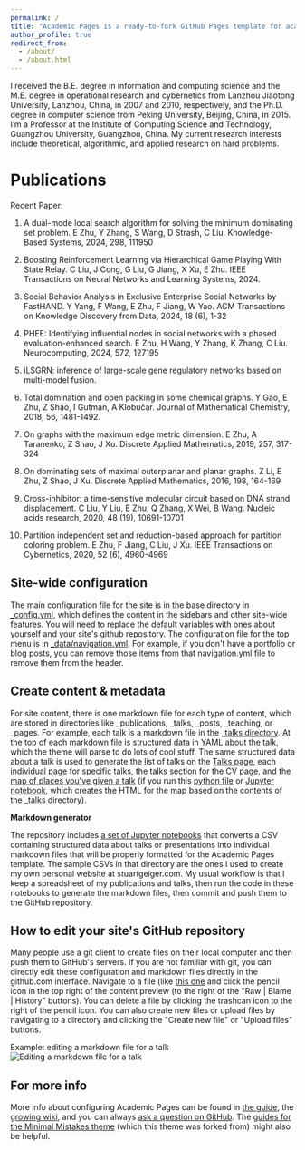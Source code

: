 ```yaml
---
permalink: /
title: "Academic Pages is a ready-to-fork GitHub Pages template for academic personal websites"
author_profile: true
redirect_from: 
  - /about/
  - /about.html
---
```


I received the B.E. degree in information and computing science and the M.E. degree in operational research and cybernetics from Lanzhou Jiaotong University, Lanzhou, China, in 2007 and 2010, respectively, and the Ph.D. degree in computer science from Peking University, Beijing, China, in 2015. I’m a Professor at the Institute of Computing Science and Technology, Guangzhou University, Guangzhou, China. My current research interests include theoretical, algorithmic, and applied research on hard problems.

Publications
======
Recent Paper:
1. A dual-mode local search algorithm for solving the minimum dominating set problem. E Zhu, Y Zhang, S Wang, D Strash, C Liu. Knowledge-Based Systems, 2024, 298, 111950
1. Boosting Reinforcement Learning via Hierarchical Game Playing With State Relay. C Liu, J Cong, G Liu, G Jiang, X Xu, E Zhu. IEEE Transactions on Neural Networks and Learning Systems, 2024.
1. Social Behavior Analysis in Exclusive Enterprise Social Networks by FastHAND. Y Yang, F Wang, E Zhu, F Jiang, W Yao. ACM Transactions on Knowledge Discovery from Data, 2024, 18 (6), 1-32
1. PHEE: Identifying influential nodes in social networks with a phased evaluation-enhanced search. E Zhu, H Wang, Y Zhang, K Zhang, C Liu. Neurocomputing, 2024, 572, 127195
1. iLSGRN: inference of large-scale gene regulatory networks based on multi-model fusion.

1. Total domination and open packing in some chemical graphs. Y Gao, E Zhu, Z Shao, I Gutman, A Klobučar. Journal of Mathematical Chemistry, 2018, 56, 1481-1492.
1. On graphs with the maximum edge metric dimension. E Zhu, A Taranenko, Z Shao, J Xu. Discrete Applied Mathematics, 2019, 257, 317-324
1. On dominating sets of maximal outerplanar and planar graphs. Z Li, E Zhu, Z Shao, J Xu. Discrete Applied Mathematics, 2016, 198, 164-169
1. Cross-inhibitor: a time-sensitive molecular circuit based on DNA strand displacement. C Liu, Y Liu, E Zhu, Q Zhang, X Wei, B Wang. Nucleic acids research, 2020, 48 (19), 10691-10701
1. Partition independent set and reduction-based approach for partition coloring problem. E Zhu, F Jiang, C Liu, J Xu. IEEE Transactions on Cybernetics, 2020, 52 (6), 4960-4969


Site-wide configuration
------
The main configuration file for the site is in the base directory in [_config.yml](https://github.com/academicpages/academicpages.github.io/blob/master/_config.yml), which defines the content in the sidebars and other site-wide features. You will need to replace the default variables with ones about yourself and your site's github repository. The configuration file for the top menu is in [_data/navigation.yml](https://github.com/academicpages/academicpages.github.io/blob/master/_data/navigation.yml). For example, if you don't have a portfolio or blog posts, you can remove those items from that navigation.yml file to remove them from the header. 

Create content & metadata
------
For site content, there is one markdown file for each type of content, which are stored in directories like _publications, _talks, _posts, _teaching, or _pages. For example, each talk is a markdown file in the [_talks directory](https://github.com/academicpages/academicpages.github.io/tree/master/_talks). At the top of each markdown file is structured data in YAML about the talk, which the theme will parse to do lots of cool stuff. The same structured data about a talk is used to generate the list of talks on the [Talks page](https://academicpages.github.io/talks), each [individual page](https://academicpages.github.io/talks/2012-03-01-talk-1) for specific talks, the talks section for the [CV page](https://academicpages.github.io/cv), and the [map of places you've given a talk](https://academicpages.github.io/talkmap.html) (if you run this [python file](https://github.com/academicpages/academicpages.github.io/blob/master/talkmap.py) or [Jupyter notebook](https://github.com/academicpages/academicpages.github.io/blob/master/talkmap.ipynb), which creates the HTML for the map based on the contents of the _talks directory).

**Markdown generator**

The repository includes [a set of Jupyter notebooks](https://github.com/academicpages/academicpages.github.io/tree/master/markdown_generator
) that converts a CSV containing structured data about talks or presentations into individual markdown files that will be properly formatted for the Academic Pages template. The sample CSVs in that directory are the ones I used to create my own personal website at stuartgeiger.com. My usual workflow is that I keep a spreadsheet of my publications and talks, then run the code in these notebooks to generate the markdown files, then commit and push them to the GitHub repository.

How to edit your site's GitHub repository
------
Many people use a git client to create files on their local computer and then push them to GitHub's servers. If you are not familiar with git, you can directly edit these configuration and markdown files directly in the github.com interface. Navigate to a file (like [this one](https://github.com/academicpages/academicpages.github.io/blob/master/_talks/2012-03-01-talk-1.md) and click the pencil icon in the top right of the content preview (to the right of the "Raw | Blame | History" buttons). You can delete a file by clicking the trashcan icon to the right of the pencil icon. You can also create new files or upload files by navigating to a directory and clicking the "Create new file" or "Upload files" buttons. 

Example: editing a markdown file for a talk
![Editing a markdown file for a talk](/images/editing-talk.png)

For more info
------
More info about configuring Academic Pages can be found in [the guide](https://academicpages.github.io/markdown/), the [growing wiki](https://github.com/academicpages/academicpages.github.io/wiki), and you can always [ask a question on GitHub](https://github.com/academicpages/academicpages.github.io/discussions). The [guides for the Minimal Mistakes theme](https://mmistakes.github.io/minimal-mistakes/docs/configuration/) (which this theme was forked from) might also be helpful.
